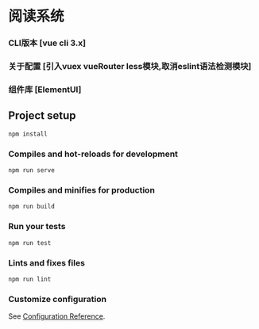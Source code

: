 ﻿# 阅读系统 

### CLI版本 [vue cli 3.x]
### 关于配置 [引入vuex vueRouter less模块,取消eslint语法检测模块]
### 组件库 [ElementUI]

## Project setup
```
npm install
```

### Compiles and hot-reloads for development
```
npm run serve
```

### Compiles and minifies for production
```
npm run build
```

### Run your tests
```
npm run test
```

### Lints and fixes files
```
npm run lint
```

### Customize configuration
See [Configuration Reference](https://cli.vuejs.org/config/).
